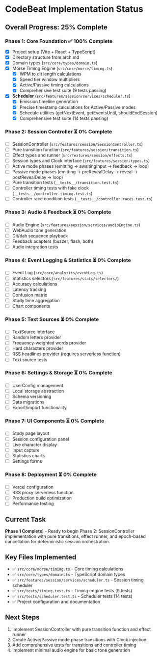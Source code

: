 # CodeBeat Implementation Status

## Overall Progress: 25% Complete

### Phase 1: Core Foundation ✅ 100% Complete
- [x] Project setup (Vite + React + TypeScript)
- [x] Directory structure from arch.md
- [x] Domain types (`src/core/types/domain.ts`)
- [x] Morse Timing Engine (`src/core/morse/timing.ts`)
  - [x] WPM to dit length calculations
  - [x] Speed tier window multipliers
  - [x] Active/Passive timing calculations
  - [x] Comprehensive test suite (9 tests passing)
- [x] **Scheduler** (`src/features/session/services/scheduler.ts`)
  - [x] Emission timeline generation
  - [x] Precise timestamp calculations for Active/Passive modes
  - [x] Schedule utilities (getNextEvent, getEventsUntil, shouldEndSession)
  - [x] Comprehensive test suite (14 tests passing)

### Phase 2: Session Controller ⏳ 0% Complete
- [ ] SessionController (`src/features/session/SessionController.ts`)
- [ ] Pure transition function (`src/features/session/transition.ts`)
- [ ] Effect types and runner (`src/features/session/effects.ts`)
- [ ] Session types and Clock interface (`src/features/session/types.ts`)
- [ ] Active mode phases (emitting → awaitingInput → feedback → loop)
- [ ] Passive mode phases (emitting → preRevealDelay → reveal → postRevealDelay → loop)
- [ ] Pure transition tests (`__tests__/transition.test.ts`)
- [ ] Controller timing tests with fake clock (`__tests__/controller.timing.test.ts`)
- [ ] Controller race condition tests (`__tests__/controller.races.test.ts`)

### Phase 3: Audio & Feedback ⏳ 0% Complete
- [ ] Audio Engine (`src/features/session/services/audioEngine.ts`)
- [ ] WebAudio tone generation
- [ ] Dit/dah sequence playback
- [ ] Feedback adapters (buzzer, flash, both)
- [ ] Audio integration tests

### Phase 4: Event Logging & Statistics ⏳ 0% Complete
- [ ] Event Log (`src/core/analytics/eventLog.ts`)
- [ ] Statistics selectors (`src/features/stats/selectors/`)
- [ ] Accuracy calculations
- [ ] Latency tracking
- [ ] Confusion matrix
- [ ] Study time aggregation
- [ ] Chart components

### Phase 5: Text Sources ⏳ 0% Complete
- [ ] TextSource interface
- [ ] Random letters provider
- [ ] Frequency-weighted words provider
- [ ] Hard characters provider
- [ ] RSS headlines provider (requires serverless function)
- [ ] Text source tests

### Phase 6: Settings & Storage ⏳ 0% Complete
- [ ] UserConfig management
- [ ] Local storage abstraction
- [ ] Schema versioning
- [ ] Data migrations
- [ ] Export/import functionality

### Phase 7: UI Components ⏳ 0% Complete
- [ ] Study page layout
- [ ] Session configuration panel
- [ ] Live character display
- [ ] Input capture
- [ ] Statistics charts
- [ ] Settings forms

### Phase 8: Deployment ⏳ 0% Complete
- [ ] Vercel configuration
- [ ] RSS proxy serverless function
- [ ] Production build optimization
- [ ] Performance testing

## Current Task
**Phase 1 Complete!** - Ready to begin Phase 2: SessionController implementation with pure transitions, effect runner, and epoch-based cancellation for deterministic session orchestration.

## Key Files Implemented
- ✅ `src/core/morse/timing.ts` - Core timing calculations
- ✅ `src/core/types/domain.ts` - TypeScript domain types
- ✅ `src/features/session/services/scheduler.ts` - Session timing scheduler
- ✅ `src/tests/timing.test.ts` - Timing engine tests (9 tests)
- ✅ `src/tests/scheduler.test.ts` - Scheduler tests (14 tests)
- ✅ Project configuration and documentation

## Next Steps
1. Implement SessionController with pure transition function and effect runner
2. Create Active/Passive mode phase transitions with Clock injection
3. Add comprehensive tests for transitions and controller timing
4. Implement minimal audio engine for basic tone generation